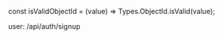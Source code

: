 <!-- .........Custom validation function for MongoDB ObjectId............ -->
 const isValidObjectId = (value) => Types.ObjectId.isValid(value);




 <!-- routes -->
 user: /api/auth/signup
